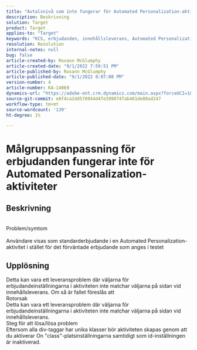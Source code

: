 ```yaml
---
title: "Avtalsnivå som inte fungerar för Automated Personalization-aktiviteter"
description: Beskrivning
solution: Target
product: Target
applies-to: "Target"
keywords: "KCS, erbjudanden, innehållsleverans, Automated Personalization, Target"
resolution: Resolution
internal-notes: null
bug: false
article-created-by: Roxann McGlumphy
article-created-date: "9/1/2022 7:59:51 PM"
article-published-by: Roxann McGlumphy
article-published-date: "9/1/2022 8:07:08 PM"
version-number: 4
article-number: KA-14069
dynamics-url: "https://adobe-ent.crm.dynamics.com/main.aspx?forceUCI=1&pagetype=entityrecord&etn=knowledgearticle&id=9cd741a0-302a-ed11-9db1-002248086a27"
source-git-commit: e8f4ca2dd578944d4fe399074fab461de88ad247
workflow-type: tm+mt
source-wordcount: '139'
ht-degree: 1%

---
```


# Målgruppsanpassning för erbjudanden fungerar inte för Automated Personalization-aktiviteter

## Beskrivning

<br>Problem/symtom<br><br>
Användare visas som standarderbjudande i en Automated Personalization-aktivitet i stället för det förväntade erbjudande som anges i testet


## Upplösning


Detta kan vara ett leveransproblem där väljarna för erbjudandeinställningarna i aktiviteten inte matchar väljarna på sidan vid innehållsleverans. Om så är fallet föreslås att
<br>Rotorsak<br>
Detta kan vara ett leveransproblem där väljarna för erbjudandeinställningarna i aktiviteten inte matchar väljarna på sidan vid innehållsleverans.
<br>Steg för att lösa/lösa problem<br>
Eftersom alla div-taggar har unika klasser bör aktiviteten skapas genom att du aktiverar On &quot;class&quot;-platsinställningarna samtidigt som id-inställningen är inaktiverad.


